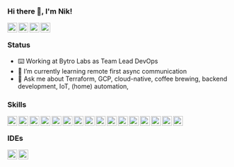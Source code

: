 ### Hi there 👋, I'm Nik!

<a href="https://twitter.com/ThYpHoOn">
  <img align="left" alt="Nik on Twitter" width="22px" src="https://cdn.jsdelivr.net/npm/simple-icons@v3/icons/twitter.svg" />
</a>
<a href="https://www.linkedin.com/in/niklas-grebe-5a63a129/">
  <img align="left" alt="Nik on Linkedin" width="22px" src="https://cdn.jsdelivr.net/npm/simple-icons@v3/icons/linkedin.svg" />
</a>
<a href="https://soundcloud.com/thyphoon">
  <img align="left" alt="Nik on Soundcloud" width="22px" src="https://cdn.jsdelivr.net/npm/simple-icons@v3/icons/soundcloud.svg" />
</a>
<a href="https://steamcommunity.com/id/ThYpHoOn/">
  <img align="left" alt="Nik on Steam" width="22px" src="https://cdn.jsdelivr.net/npm/simple-icons@v3/icons/steam.svg" />
</a>

<br/>

### Status

- ⌨️ Working at Bytro Labs as Team Lead DevOps
- 🌱 I’m currently learning remote first async communication
- 💬 Ask me about Terraform, GCP, cloud-native, coffee brewing, backend development, IoT, (home) automation, 

### Skills

<img align="left" alt="Java" width="22px" src="https://cdn.jsdelivr.net/npm/simple-icons@v3/icons/java.svg" />
<img align="left" alt="Spring" width="22px" src="https://cdn.jsdelivr.net/npm/simple-icons@v3/icons/spring.svg" />
<img align="left" alt="Angular" width="22px" src="https://cdn.jsdelivr.net/npm/simple-icons@v3/icons/angular.svg" />
<img align="left" alt="Typescript" width="22px" src="https://cdn.jsdelivr.net/npm/simple-icons@v3/icons/typescript.svg" />
<img align="left" alt="NPM" width="22px" src="https://cdn.jsdelivr.net/npm/simple-icons@v3/icons/npm.svg" />
<img align="left" alt="Webpack" width="22px" src="https://cdn.jsdelivr.net/npm/simple-icons@v3/icons/webpack.svg" />
<img align="left" alt="googlecloud" width="22px" src="https://cdn.jsdelivr.net/npm/simple-icons@v3/icons/googlecloud.svg" />
<img align="left" alt="Jenkins" width="22px" src="https://cdn.jsdelivr.net/npm/simple-icons@v3/icons/jenkins.svg" />
<img align="left" alt="Ansible" width="22px" src="https://cdn.jsdelivr.net/npm/simple-icons@v3/icons/ansible.svg" />
<img align="left" alt="Gradle" width="22px" src="https://cdn.jsdelivr.net/npm/simple-icons@v3/icons/gradle.svg" />
<img align="left" alt="Debian" width="22px" src="https://cdn.jsdelivr.net/npm/simple-icons@v3/icons/debian.svg" />
<img align="left" alt="Docker" width="22px" src="https://cdn.jsdelivr.net/npm/simple-icons@v3/icons/docker.svg" />
<img align="left" alt="Kubernetes" width="22px" src="https://cdn.jsdelivr.net/npm/simple-icons@v3/icons/kubernetes.svg" />
<img align="left" alt="Helm" width="22px" src="https://cdn.jsdelivr.net/npm/simple-icons@v3/icons/helm.svg" />
<img align="left" alt="Confluence" width="22px" src="https://cdn.jsdelivr.net/npm/simple-icons@v3/icons/confluence.svg" />
<img align="left" alt="Jira" width="22px" src="https://cdn.jsdelivr.net/npm/simple-icons@v3/icons/jira.svg" />


<br/>


### IDEs

<img align="left" alt="VSCode" width="22px" src="https://cdn.jsdelivr.net/npm/simple-icons@v3/icons/visualstudiocode.svg" />
<img align="left" alt="IntelliJ Idea" width="22px" src="https://cdn.jsdelivr.net/npm/simple-icons@v3/icons/intellijidea.svg" />
